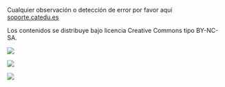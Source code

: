 Cualquier observación o detección de error por favor aquí [soporte.catedu.es](http://soporte.catedu.es/)

Los contenidos se distribuye bajo licencia Creative Commons tipo BY-NC-SA.

![](https://catedu.github.io/faq-aularagon/assets/Educacion_color.gif)

![](https://catedu.github.io/faq-aularagon/assets/catedulogo.png)

![](https://catedu.github.io/faq-aularagon/assets/creative-commons-imagesBYSANC.png)


